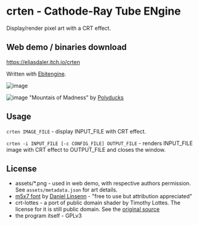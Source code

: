 # crten - Cathode-Ray Tube ENgine
Display/render pixel art with a CRT effect. 

## Web demo / binaries download

https://eliasdaler.itch.io/crten

Written with [Ebitengine](https://github.com/hajimehoshi/ebiten).

![image](https://user-images.githubusercontent.com/1285136/201767097-80f0a4d8-b8e4-4763-9db1-fbc88f57e5ba.png)

![image](https://user-images.githubusercontent.com/1285136/201767852-e3247b2b-81d6-4072-9244-bcc02ceeaa38.png)
"Mountais of Madness" by [Polyducks](http://polyducks.co.uk/)


## Usage

`crten IMAGE_FILE` - display INPUT_FILE with CRT effect.
  
`crten -i INPUT_FILE [-c CONFIG_FILE] OUTPUT_FILE` - renders INPUT_FILE image with CRT effect to OUTPUT_FILE and closes the window.



## License

* assets/*.png - used in web demo, with respective authors permission. See `assets/metadata.json` for art details.
* [m5x7 font](https://managore.itch.io/m5x7) by [Daniel Linsenn](https://twitter.com/managore) - "free to use but attribution appreciated"
* crt-lottes - a port of public domain shader by Timothy Lottes. The license for it is still public domain. See the [original source](https://github.com/libretro/glsl-shaders/blob/master/crt/shaders/crt-lottes.glsl)
* the program itself - GPLv3

